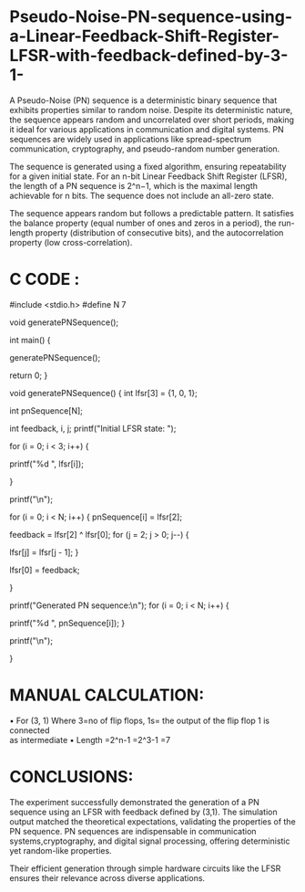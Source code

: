 # Pseudo-Noise-PN-sequence-using-a-Linear-Feedback-Shift-Register-LFSR-with-feedback-defined-by-3-1-

A Pseudo-Noise (PN) sequence is a deterministic binary sequence that exhibits properties similar 
to random noise. Despite its deterministic nature, the sequence appears random and uncorrelated 
over short periods, making it ideal for various applications in communication and digital systems. 
PN sequences are widely used in applications like spread-spectrum communication, cryptography, 
and pseudo-random number generation. 

The sequence is generated using a fixed algorithm, ensuring repeatability for a given initial state. For an n-bit Linear Feedback Shift Register (LFSR), the length of a PN sequence is 2^n−1, which is the maximal length achievable for n bits. The sequence does not include an all-zero state. 

The sequence appears random but follows a predictable pattern. It satisfies the balance property 
(equal number of ones and zeros in a period), the run-length property (distribution of consecutive 
bits), and the autocorrelation property (low cross-correlation). 


# C CODE : 
#include <stdio.h> 
#define N 7   

void generatePNSequence(); 

int main() { 

generatePNSequence(); 

return 0; 
} 

void generatePNSequence() { 
int lfsr[3] = {1, 0, 1};  

int pnSequence[N]; 

int feedback, i, j; 
printf("Initial LFSR state: "); 

for (i = 0; i < 3; i++) { 

printf("%d ", lfsr[i]); 

} 

printf("\n"); 

for (i = 0; i < N; i++) { 
pnSequence[i] = lfsr[2];  

feedback = lfsr[2] ^ lfsr[0]; 
for (j = 2; j > 0; j--) { 

lfsr[j] = lfsr[j - 1]; 
} 

lfsr[0] = feedback;  

} 


printf("Generated PN sequence:\n"); 
for (i = 0; i < N; i++) { 


printf("%d ", pnSequence[i]); 
} 


printf("\n");  

}


# MANUAL CALCULATION: 
• For (3, 1) 
Where 3=no of flip flops, 
1s= the output of the flip flop 1 is connected  
as intermediate 
• Length =2^n-1 
=2^3-1 
=7 

# CONCLUSIONS: 
The experiment successfully demonstrated the generation of a PN sequence using an LFSR with 
feedback defined by (3,1). The simulation output matched the theoretical expectations, validating the properties of the PN sequence. PN sequences are indispensable in communication systems,cryptography, and digital signal processing, offering deterministic yet random-like properties. 

Their efficient generation through simple hardware circuits like the LFSR ensures their relevance across diverse applications.

